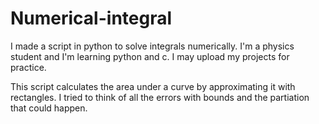 # Numerical-integral
I made a script in python to solve integrals numerically. I'm a physics student and I'm learning python and c. I may upload my projects for practice.

This script calculates the area under a curve by approximating it with rectangles. I tried to think of all the errors with bounds and the partiation that could happen.

